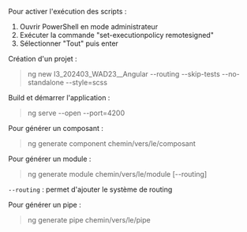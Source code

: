 Pour activer l'exécution des scripts : 
1. Ouvrir PowerShell en mode administrateur
2. Exécuter la commande "set-executionpolicy remotesigned"
3. Sélectionner "Tout" puis enter

Création d'un projet :
> ng new I3_202403_WAD23__Angular --routing --skip-tests --no-standalone --style=scss

Build et démarrer l'application :
> ng serve --open --port=4200

Pour générer un composant :
> ng generate component chemin/vers/le/composant

Pour générer un module :
> ng generate module chemin/vers/le/module [--routing]

`--routing` : permet d'ajouter le système de routing

Pour générer un pipe : 
> ng generate pipe chemin/vers/le/pipe
